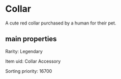 # Collar

A cute red collar purchased by a human for their pet.

## main properties

Rarity: Legendary

Item uid: Collar Accessory

Sorting priority: 16700